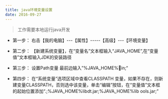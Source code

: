 ```yaml
---
title: java环境变量设置
date: 2016-09-27
---
```

> 工作需要本地运行java开发
- 第一步：
右击【我的电脑】---【属性】-----【高级】---【环境变量】

- 第二步：
【新建系统变量】，在“变量名”文本框输入“JAVA_HOME”,在“变量值”文本框输入JDK的安装路径

- 第三步：
设置Path变量	最前边输入”%JAVA_HOME%in;“

- 第四步：
在“系统变量”选项区域中查看CLASSPATH 变量，如果不存在，则新建变量CLASSPATH，否则选中该变量，单击“编辑”按钮，在“变量值”文本框的起始位置添加“.;%JAVA_HOME%libdt.jar;%JAVA_HOME%lib	ools.jar;”
  